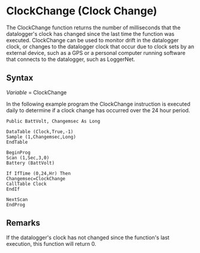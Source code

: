 # ClockChange (Clock Change)

The ClockChange function returns the number of milliseconds that the datalogger's clock has changed since the last time the function was executed. ClockChange can be used to monitor drift in the datalogger clock, or changes to the datalogger clock that occur due to clock sets by an external device, such as a GPS or a personal computer running software that connects to the datalogger, such as LoggerNet.

## Syntax

_Variable_ = ClockChange

In the following example program the ClockChange instruction is executed daily to determine if a clock change has occurred over the 24 hour period.

```
Public BattVolt, Changemsec As Long

DataTable (Clock,True,-1)
Sample (1,Changemsec,Long)
EndTable

BeginProg
Scan (1,Sec,3,0)
Battery (BattVolt)

If IfTime (0,24,Hr) Then
Changemsec=ClockChange
CallTable Clock
EndIf

NextScan
EndProg
```

## Remarks

If the datalogger's clock has not changed since the function's last execution, this function will return 0.
